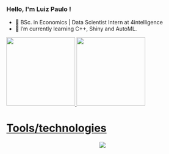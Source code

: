 ### Hello, I'm Luiz Paulo !
- 🔭 BSc. in Economics | Data Scientist Intern at 4intelligence
- 🌱 I’m currently learning C++, Shiny and AutoML. 

<div>
<a href="https://github.com/LuizPaulo23">
<img height="180em" src="https://github-readme-stats.vercel.app/api/top-langs/?username=LuizPaulo23&layout=compact&langs_count=8&theme=dracula"/>
<img height="180em" src="https://streak-stats.demolab.com/?user=LuizPaulo23&layout=compact&langs_count=10&theme=dracula"/>
</div>

# Tools/technologies
  
  <p align="center">
  <a href="https://skillicons.dev">
    <img src="https://skillicons.dev/icons?i=linux,r,cpp,java,py,redis,sqlite,postman,latex" />
  </a>
</p>



